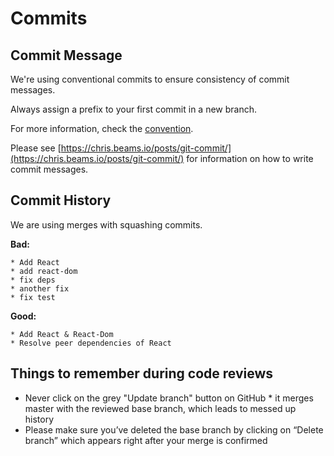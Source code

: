# Commits

## Commit Message

We're using conventional commits to ensure consistency of commit messages.

Always assign a prefix to your first commit in a new branch.

For more information, check the [convention](https://www.conventionalcommits.org/en/v1.0.0/).

Please see [https://chris.beams.io/posts/git-commit/](https://chris.beams.io/posts/git-commit/) for information on how to write commit messages.

## Commit History

We are using merges with squashing commits.

**Bad:**

```
* Add React
* add react-dom
* fix deps
* another fix
* fix test
```

**Good:**

```
* Add React & React-Dom
* Resolve peer dependencies of React
```

## Things to remember during code reviews

- Never click on the grey "Update branch" button on GitHub \* it merges master with the reviewed base branch, which leads to messed up history
- Please make sure you’ve deleted the base branch by clicking on “Delete branch” which appears right after your merge is confirmed
